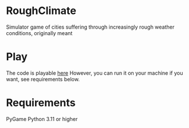 # RoughClimate
Simulator game of cities suffering through increasingly rough weather conditions, originally meant

# Play
The code is playable [here](https://trinket.io/pygame/8b19108203)
However, you can run it on your machine if you want, see requirements below.

# Requirements
PyGame
Python 3.11 or higher